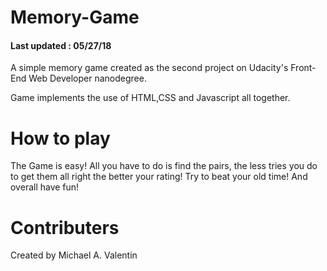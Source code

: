 # Memory-Game 
          
#### Last updated : 05/27/18

A simple memory game created  as the second project on Udacity's Front-End Web Developer nanodegree.

Game implements the use of HTML,CSS and Javascript all together. 

# How to play

The Game is easy! All you have to do is find the pairs, the less tries you do to get them all right  the better your rating! Try to beat your old time! And overall have fun!

# Contributers

Created by Michael A. Valentin 


